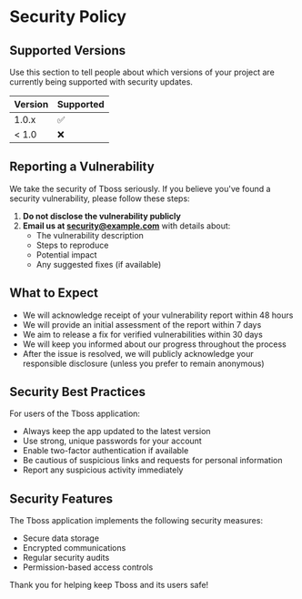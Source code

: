 # Security Policy

## Supported Versions

Use this section to tell people about which versions of your project are currently being supported with security updates.

| Version | Supported          |
| ------- | ------------------ |
| 1.0.x   | :white_check_mark: |
| < 1.0   | :x:                |

## Reporting a Vulnerability

We take the security of Tboss seriously. If you believe you've found a security vulnerability, please follow these steps:

1. **Do not disclose the vulnerability publicly**
2. **Email us at [security@example.com](mailto:security@example.com)** with details about:
   - The vulnerability description
   - Steps to reproduce
   - Potential impact
   - Any suggested fixes (if available)

## What to Expect

- We will acknowledge receipt of your vulnerability report within 48 hours
- We will provide an initial assessment of the report within 7 days
- We aim to release a fix for verified vulnerabilities within 30 days
- We will keep you informed about our progress throughout the process
- After the issue is resolved, we will publicly acknowledge your responsible disclosure (unless you prefer to remain anonymous)

## Security Best Practices

For users of the Tboss application:

- Always keep the app updated to the latest version
- Use strong, unique passwords for your account
- Enable two-factor authentication if available
- Be cautious of suspicious links and requests for personal information
- Report any suspicious activity immediately

## Security Features

The Tboss application implements the following security measures:

- Secure data storage
- Encrypted communications
- Regular security audits
- Permission-based access controls

Thank you for helping keep Tboss and its users safe!
